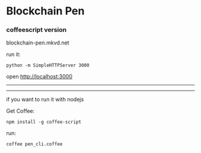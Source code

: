 # Blockchain Pen
### coffeescript version

blockchain-pen.mkvd.net

run it:

    python -m SimpleHTTPServer 3000


open <http://localhost:3000>



---



---

if you want to run it with nodejs

Get Coffee:

    npm install -g coffee-script


run:

    coffee pen_cli.coffee
